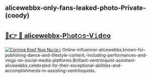 ## alicewebbx-only-fans​-leaked-photo​-Private-(coody)


# <h2><a href="https://mediaupload.pro?title=alicewebbx&ref=git">🔗👉 🔴 alicewebbx-P𝚑ot𝚘𝚜-V𝚒d𝚎o</a></h2>

[![Corinna Kopf Nue Nu𝚍e𝚜](https://i.imgur.com/0qMVB7G.gif)](https://mediaupload.pro?title=alicewebbx&ref=git)
Online-influencer-alicewebbx,known-for-publishing-dance-and-lifestyle-content,-including-performances-and-vlogs-on-social-media-platforms.Brilliant-ventriloquist-assistant-alicewebbx,celebrated-for-their-exceptional-abilities-and-accomplishments-in-assisting-ventriloquists.  